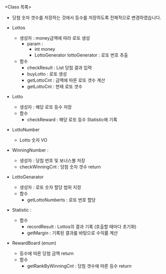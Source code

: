 <Class 목록>
- 당첨 숫자 갯수를 저장하는 것에서 등수를 저장하도록 전체적으로 변경하였습니다.

- Lottos 
    - 생성자 : money금액에 따라 로또 생성 
        - param :
            - int money
            - LottoGenerator lottoGenerator : 로또 번호 추출 
    - 함수
        - checkResult : List<Lotto> 당첨 결과 입력
        - buyLotto : 로또 생성 
        - getLottoCnt : 금액에 따른 로또 갯수 계산
        - getLottoCnt : 현재 로또 갯수  
        
- Lotto 
    - 생성자 : 해당 로또 등수 저장 
    - 함수 
        - checkReward : 해당 로또 등수 Statistic에 기록

- LottoNumber 
    - Lotto 숫자 VO

- WinningNumber :
    - 생성자 : 당첨 번호 및 보너스볼 저장
    - checkWinningCnt : 당첨 숫자 갯수 return
    
- LottoGenarator 
    - 생성자 : 로또 숫자 할당 범위 지정 
    - 함수 
        - getLottoNumberts : 로또 번호 할당
        
- Statistic :
    - 함수 
        - recordResult : Lottos의 결과 기록 (호출할 때마다 초기화)     
        - getMargin : 기록된 결과를 바탕으로 수익률 계산
        
- RewardBoard (enum) 
    - 등수에 따른 당첨 금액 return 
    - 함수 
        - getRankByWinningCnt : 당첨 갯수에 따른 등수 return 
